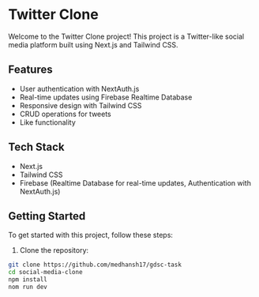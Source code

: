 # Twitter Clone

Welcome to the Twitter Clone project! This project is a Twitter-like social media platform built using Next.js and Tailwind CSS.

## Features

- User authentication with NextAuth.js
- Real-time updates using Firebase Realtime Database
- Responsive design with Tailwind CSS
- CRUD operations for tweets
- Like functionality

## Tech Stack

- Next.js
- Tailwind CSS
- Firebase (Realtime Database for real-time updates, Authentication with NextAuth.js)

## Getting Started

To get started with this project, follow these steps:

1. Clone the repository:

```bash
git clone https://github.com/medhansh17/gdsc-task
cd social-media-clone
npm install
nom run dev
```
